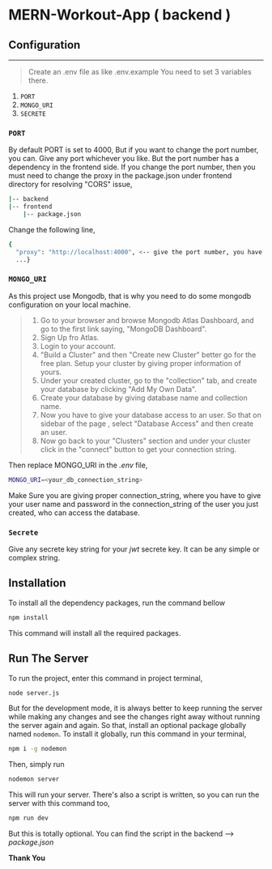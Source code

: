 # MERN-Workout-App ( backend )

## Configuration
***
> Create an .env file as like .env.example
You need to set 3 variables there.
1. `PORT` 
2. `MONGO_URI`
3. `SECRETE`

### `PORT`
By default PORT is set to 4000, But if you want to change the port number, you can. Give any port whichever you like.
But the port number has a dependency in the frontend side. If you change the port number, then you must need to change the proxy in the package.json under frontend directory for resolving "CORS" issue,

```bash
|-- backend
|-- frontend
    |-- package.json
```

Change the following line,
```bash
{
  "proxy": "http://localhost:4000", <-- give the port number, you have given in the .env file
  ...}
```

### `MONGO_URI`

As this project use Mongodb, that is why you need to do some mongodb configuration on your local machine.

> 1. Go to your browser and browse Mongodb Atlas Dashboard, and go to the first link saying, "MongoDB Dashboard".
> 2.  Sign Up fro Atlas.
> 3.  Login to your account.
> 4.  "Build a Cluster" and then "Create new Cluster" better go for the free plan. Setup your cluster by giving proper information of yours.
> 5.  Under your created cluster, go to the "collection" tab, and create your database by clicking "Add My Own Data".
> 6.  Create your database by giving database name and collection name.
> 7.  Now you have to give your database access to an user. So that on sidebar of the page , select "Database Access" and then create an user.
> 8.  Now go back to your "Clusters" section and under your cluster click in the "connect" button to get your connection string.

Then replace MONGO_URI in the _.env_ file,
```bash
MONGO_URI=<your_db_connection_string>
```

Make Sure you are giving proper connection_string, where you have to give your user name and password in the connection_string of the user you just created, who can access the database.

### `Secrete`

Give any secrete key string for your _jwt_ secrete key. It can be any simple or complex string.


## Installation

To install all the dependency packages, run the command bellow

```bash
npm install
```

This command will install all the required packages.

## Run The Server

To run the project, enter this command in project terminal,

```bash
node server.js
```

But for the development mode, it is always better to keep running the server while making any changes and see the changes right away without running the server again and again. So that, install an optional package globally named `nodemon`. To install it globally, run this command in your terminal,
```bash
npm i -g nodemon
```

Then, simply run

```bash
nodemon server
```

This will run your server. 
There's also a script is written, so you can run the server with this command too,

```bash
npm run dev
```

But this is totally optional. You can find the script in the backend --> _package.json_

**Thank You**